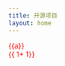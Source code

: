 ```yaml
---
title: 开源项目
layout: home
---
```


<div class="test"> {{a}} </div>
<div class="test"> {{ 1+ 1}} </div>
<TheProject />


<script setup>
import TheProject from '../../compoment/TheProject.vue'
const a = "hahha"
</script>

<style>
.test{
    color:red
}
</style>